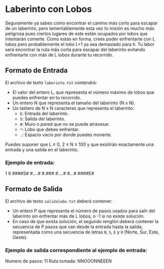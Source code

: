 # Laberinto con Lobos

Seguramente ya sabes cómo encontrar el camino más corto para escapar de un laberinto, pero lamentablemente esta vez tu misión es mucho más peligrosa pues ciertos lugares de este están ocupados por lobos que intentarán comerte. Como estás en forma, crees poder enfrentarte con L lobos pero probablemente el lobo L+1 ya sea demasiado para ti. Tu labor será encontrar la ruta más corta para escapar del laberinto evitando enfrentarte con más de L lobos durante tu recorrido.

## Formato de Entrada

El archivo de texto `laberinto.txt` contendrá:
- El valor del entero L, que representa el número máximo de lobos que puedes enfrentar en tu recorrido.
- Un entero N que representa el tamaño del laberinto (N x N).
- Un tablero de N x N caracteres que representa el laberinto:
  - `E`: Entrada del laberinto.
  - `S`: Salida del laberinto.
  - `#`: Muro o pared que no se puede atravesar.
  - `*`: Lobo que debes enfrentar.
  - `.`: Espacio vacío por donde puedes moverte.

Puedes suponer que L ≥ 0, 2 ≤ N ≤ 100 y que existirán exactamente una entrada y una salida en el laberinto.

### Ejemplo de entrada:

1
6
####S#
#....#
#.##*#
#....#
#...*#
####E#

## Formato de Salida

El archivo de texto `salidalobo.txt` deberá contener:
- Un entero P que representa el número de pasos usados para salir del laberinto sin enfrentar más de L lobos, o -1 si no existe solución.
- En caso de que exista solución, el segundo renglón deberá contener la secuencia de P pasos que van desde la entrada hasta la salida, representada como una secuencia de letras `N`, `S`, `E` y `O` (Norte, Sur, Este, Oeste).

### Ejemplo de salida correspondiente al ejemplo de entrada:

Numero de pasos: 11
Ruta tomada: NNOOONNEEEN